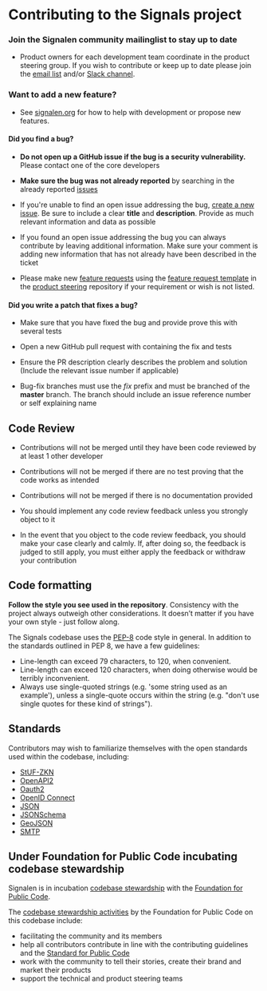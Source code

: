 # Contributing to the Signals project

### Join the Signalen community mailinglist to stay up to date

* Product owners for each development team coordinate in the product steering group. If you wish to contribute or keep up to date please join the [email list](https://lists.publiccode.net/mailman/postorius/lists/signalen-discuss.lists.publiccode.net/) and/or [Slack channel](https://samenorganiseren.slack.com/archives/C01AF8CN495).

### Want to add a new feature?

* See [signalen.org](https://signalen.org/en/using-signalen) for how to help with development or propose new features.

#### **Did you find a bug?**

* **Do not open up a GitHub issue if the bug is a security vulnerability.** Please contact one of the core developers

* **Make sure the bug was not already reported** by searching in the already reported [issues](https://github.com/amsterdam/signals/issues)

* If you're unable to find an open issue addressing the bug, [create a new issue](https://github.com/amsterdam/signals/issues/new). Be sure to include a clear **title** and **description**. Provide as much relevant information and data as possible

* If you found an open issue addressing the bug you can always contribute by leaving additional information. Make sure your comment is adding new information that has not already have been described in the ticket

* Please make new [feature requests](https://github.com/Signalen/product-steering/issues/new?assignees=&labels=enhancement&template=feature_request.md&title=%5BFEATURE-REQUEST%5D) using the [feature request template](https://github.com/Signalen/product-steering/tree/main/.github/ISSUE_TEMPLATE) in the [product steering](https://github.com/Signalen/product-steering) repository if your requirement or wish is not listed.

#### **Did you write a patch that fixes a bug?**

* Make sure that you have fixed the bug and provide prove this with several tests

* Open a new GitHub pull request with containing the fix and tests

* Ensure the PR description clearly describes the problem and solution (Include the relevant issue number if applicable)

* Bug-fix branches must use the *fix* prefix and must be branched of the **master** branch. The branch should include an issue reference number or self explaining name


## Code Review

* Contributions will not be merged until they have been code reviewed by at least 1 other developer

* Contributions will not be merged if there are no test proving that the code works as intended

* Contributions will not be merged if there is no documentation provided

* You should implement any code review feedback unless you strongly object to it 

* In the event that you object to the code review feedback, you should make your case clearly and calmly. If, after doing so, the feedback is judged to still apply, you must either apply the feedback or withdraw your contribution

## Code formatting

**Follow the style you see used in the repository**. Consistency with the project always outweigh other considerations. It doesn’t matter if you have your own style - just follow along.

The Signals codebase uses the [PEP-8](https://pep8.org/) code style in general.
In addition to the standards outlined in PEP 8, we have a few guidelines:

* Line-length can exceed 79 characters, to 120, when convenient.
* Line-length can exceed 120 characters, when doing otherwise would be terribly inconvenient.
* Always use single-quoted strings (e.g. 'some string used as an example'), unless a single-quote occurs within the string (e.g. "don't use single quotes for these kind of strings").

## Standards

Contributors may wish to familiarize themselves with the open standards used within the codebase, including:

* [StUF-ZKN](https://www.gemmaonline.nl/index.php/Sectormodel_Zaken:_StUF-ZKN)
* [OpenAPI2](https://swagger.io/specification/v2/)
* [Oauth2](https://oauth.net/2/)
* [OpenID Connect](https://openid.net/connect/)
* [JSON](https://tools.ietf.org/html/std90)
* [JSONSchema](https://json-schema.org/)
* [GeoJSON](https://geojson.org/)
* [SMTP](https://en.wikipedia.org/wiki/Simple_Mail_Transfer_Protocol#Related_requests_for_comments)

## Under Foundation for Public Code incubating codebase stewardship

Signalen is in incubation [codebase stewardship](https://publiccode.net/codebase-stewardship/) with the [Foundation for Public Code](https://publiccode.net).

The [codebase stewardship activities](https://about.publiccode.net/activities/codebase-stewardship/activities.html) by the Foundation for Public Code on this codebase include:

* facilitating the community and its members
* help all contributors contribute in line with the contributing guidelines and the [Standard for Public Code](https://standard.publiccode.net/)
* work with the community to tell their stories, create their brand and market their products
* support the technical and product steering teams
